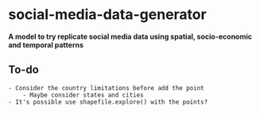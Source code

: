 # social-media-data-generator

**A model to try replicate social media data using spatial, socio-economic and temporal patterns**

## To-do
    - Consider the country limitations before add the point
        - Maybe consider states and cities
    - It's possible use shapefile.explore() with the points?
    